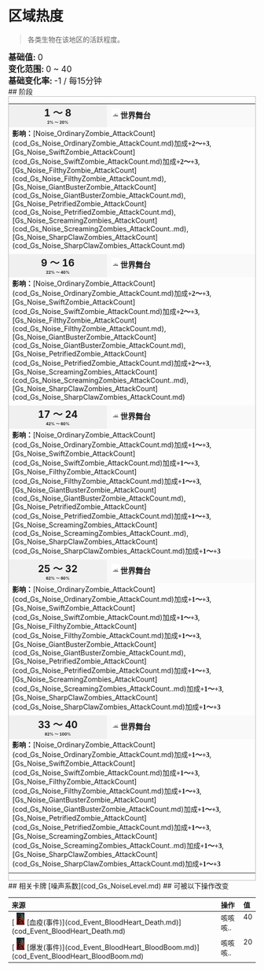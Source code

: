 # 区域热度  
> 各类生物在该地区的活跃程度。  
  
<div style="font-size:1.2em"><b>基础值: </b> 0 </div>  
<div style="font-size:1.2em"><b>变化范围: </b> 0 ~ 40 </div>  
<div style="font-size:1.2em"><b>基础变化率: </b> -1 / 每15分钟 </div>  
## 阶段  
<div  style="border:1px solid #BBB"><table><tr style="height:2em;"><td style="background-color:#F0F0F0;text-align:center;width:180px;font-size:1.4em;font-weight:bold;vertical-align:middle;"><div>1 ～ 8<div><div style="font-size:0.4em">2% ～ 20%</div></td><td colspan=2 style="font-size:1.1em;vertical-align:middle;background-color:#F9F9F9;"><div><b><div style="width:20px;display:inline-block;text-align:center"><img decoding="async" src="Sprite/cod/Gs_NoiseFactor_LevelOne.jpg" href="a.md" style="max-width:20px;max-height:20px;"></div>世界舞台</b></div><div style="font-size:0.8em;padding-top:4px;"></div></td></tr><tr><td colspan=2><b>影响：</b>[Noise_OrdinaryZombie_AttackCount](cod_Gs_Noise_OrdinaryZombie_AttackCount.md)加成<span style="font-family:ui-monospace"><b>+2～+3</b></span>, [Gs_Noise_SwiftZombie_AttackCount](cod_Gs_Noise_SwiftZombie_AttackCount.md)加成<span style="font-family:ui-monospace"><b>+2～+3</b></span>, [Gs_Noise_FilthyZombie_AttackCount](cod_Gs_Noise_FilthyZombie_AttackCount.md), [Gs_Noise_GiantBusterZombie_AttackCount](cod_Gs_Noise_GiantBusterZombie_AttackCount.md), [Gs_Noise_PetrifiedZombie_AttackCount](cod_Gs_Noise_PetrifiedZombie_AttackCount.md), [Gs_Noise_ScreamingZombies_AttackCount](cod_Gs_Noise_ScreamingZombies_AttackCount..md), [Gs_Noise_SharpClawZombies_AttackCount](cod_Gs_Noise_SharpClawZombies_AttackCount.md)</td></tr><tr><td colspan=2></td></tr><tr style="height:2em;"><td style="background-color:#F0F0F0;text-align:center;width:180px;font-size:1.4em;font-weight:bold;vertical-align:middle;"><div>9 ～ 16<div><div style="font-size:0.4em">22% ～ 40%</div></td><td colspan=2 style="font-size:1.1em;vertical-align:middle;background-color:#F9F9F9;"><div><b><div style="width:20px;display:inline-block;text-align:center"><img decoding="async" src="Sprite/cod/Gs_NoiseFactor_LevelOne.jpg" href="a.md" style="max-width:20px;max-height:20px;"></div>世界舞台</b></div><div style="font-size:0.8em;padding-top:4px;"></div></td></tr><tr><td colspan=2><b>影响：</b>[Noise_OrdinaryZombie_AttackCount](cod_Gs_Noise_OrdinaryZombie_AttackCount.md)加成<span style="font-family:ui-monospace"><b>+2～+3</b></span>, [Gs_Noise_SwiftZombie_AttackCount](cod_Gs_Noise_SwiftZombie_AttackCount.md)加成<span style="font-family:ui-monospace"><b>+2～+3</b></span>, [Gs_Noise_FilthyZombie_AttackCount](cod_Gs_Noise_FilthyZombie_AttackCount.md), [Gs_Noise_GiantBusterZombie_AttackCount](cod_Gs_Noise_GiantBusterZombie_AttackCount.md), [Gs_Noise_PetrifiedZombie_AttackCount](cod_Gs_Noise_PetrifiedZombie_AttackCount.md)加成<span style="font-family:ui-monospace"><b>+2～+3</b></span>, [Gs_Noise_ScreamingZombies_AttackCount](cod_Gs_Noise_ScreamingZombies_AttackCount..md), [Gs_Noise_SharpClawZombies_AttackCount](cod_Gs_Noise_SharpClawZombies_AttackCount.md)</td></tr><tr><td colspan=2></td></tr><tr style="height:2em;"><td style="background-color:#F0F0F0;text-align:center;width:180px;font-size:1.4em;font-weight:bold;vertical-align:middle;"><div>17 ～ 24<div><div style="font-size:0.4em">42% ～ 60%</div></td><td colspan=2 style="font-size:1.1em;vertical-align:middle;background-color:#F9F9F9;"><div><b><div style="width:20px;display:inline-block;text-align:center"><img decoding="async" src="Sprite/cod/Gs_NoiseFactor_LevelThree.jpg" href="a.md" style="max-width:20px;max-height:20px;"></div>世界舞台</b></div><div style="font-size:0.8em;padding-top:4px;"></div></td></tr><tr><td colspan=2><b>影响：</b>[Noise_OrdinaryZombie_AttackCount](cod_Gs_Noise_OrdinaryZombie_AttackCount.md)加成<span style="font-family:ui-monospace"><b>+1～+3</b></span>, [Gs_Noise_SwiftZombie_AttackCount](cod_Gs_Noise_SwiftZombie_AttackCount.md)加成<span style="font-family:ui-monospace"><b>+1～+3</b></span>, [Gs_Noise_FilthyZombie_AttackCount](cod_Gs_Noise_FilthyZombie_AttackCount.md)加成<span style="font-family:ui-monospace"><b>+1～+3</b></span>, [Gs_Noise_GiantBusterZombie_AttackCount](cod_Gs_Noise_GiantBusterZombie_AttackCount.md), [Gs_Noise_PetrifiedZombie_AttackCount](cod_Gs_Noise_PetrifiedZombie_AttackCount.md)加成<span style="font-family:ui-monospace"><b>+1～+3</b></span>, [Gs_Noise_ScreamingZombies_AttackCount](cod_Gs_Noise_ScreamingZombies_AttackCount..md), [Gs_Noise_SharpClawZombies_AttackCount](cod_Gs_Noise_SharpClawZombies_AttackCount.md)加成<span style="font-family:ui-monospace"><b>+1～+3</b></span></td></tr><tr><td colspan=2></td></tr><tr style="height:2em;"><td style="background-color:#F0F0F0;text-align:center;width:180px;font-size:1.4em;font-weight:bold;vertical-align:middle;"><div>25 ～ 32<div><div style="font-size:0.4em">62% ～ 80%</div></td><td colspan=2 style="font-size:1.1em;vertical-align:middle;background-color:#F9F9F9;"><div><b><div style="width:20px;display:inline-block;text-align:center"><img decoding="async" src="Sprite/cod/Gs_NoiseFactor_LevelThree.jpg" href="a.md" style="max-width:20px;max-height:20px;"></div>世界舞台</b></div><div style="font-size:0.8em;padding-top:4px;"></div></td></tr><tr><td colspan=2><b>影响：</b>[Noise_OrdinaryZombie_AttackCount](cod_Gs_Noise_OrdinaryZombie_AttackCount.md)加成<span style="font-family:ui-monospace"><b>+1～+3</b></span>, [Gs_Noise_SwiftZombie_AttackCount](cod_Gs_Noise_SwiftZombie_AttackCount.md)加成<span style="font-family:ui-monospace"><b>+1～+3</b></span>, [Gs_Noise_FilthyZombie_AttackCount](cod_Gs_Noise_FilthyZombie_AttackCount.md)加成<span style="font-family:ui-monospace"><b>+1～+3</b></span>, [Gs_Noise_GiantBusterZombie_AttackCount](cod_Gs_Noise_GiantBusterZombie_AttackCount.md), [Gs_Noise_PetrifiedZombie_AttackCount](cod_Gs_Noise_PetrifiedZombie_AttackCount.md)加成<span style="font-family:ui-monospace"><b>+1～+3</b></span>, [Gs_Noise_ScreamingZombies_AttackCount](cod_Gs_Noise_ScreamingZombies_AttackCount..md)加成<span style="font-family:ui-monospace"><b>+1～+3</b></span>, [Gs_Noise_SharpClawZombies_AttackCount](cod_Gs_Noise_SharpClawZombies_AttackCount.md)加成<span style="font-family:ui-monospace"><b>+1～+3</b></span></td></tr><tr><td colspan=2></td></tr><tr style="height:2em;"><td style="background-color:#F0F0F0;text-align:center;width:180px;font-size:1.4em;font-weight:bold;vertical-align:middle;"><div>33 ～ 40<div><div style="font-size:0.4em">82% ～ 100%</div></td><td colspan=2 style="font-size:1.1em;vertical-align:middle;background-color:#F9F9F9;"><div><b><div style="width:20px;display:inline-block;text-align:center"><img decoding="async" src="Sprite/cod/Gs_NoiseFactor_LevelThree.jpg" href="a.md" style="max-width:20px;max-height:20px;"></div>世界舞台</b></div><div style="font-size:0.8em;padding-top:4px;"></div></td></tr><tr><td colspan=2><b>影响：</b>[Noise_OrdinaryZombie_AttackCount](cod_Gs_Noise_OrdinaryZombie_AttackCount.md)加成<span style="font-family:ui-monospace"><b>+1～+3</b></span>, [Gs_Noise_SwiftZombie_AttackCount](cod_Gs_Noise_SwiftZombie_AttackCount.md)加成<span style="font-family:ui-monospace"><b>+1～+3</b></span>, [Gs_Noise_FilthyZombie_AttackCount](cod_Gs_Noise_FilthyZombie_AttackCount.md)加成<span style="font-family:ui-monospace"><b>+1～+3</b></span>, [Gs_Noise_GiantBusterZombie_AttackCount](cod_Gs_Noise_GiantBusterZombie_AttackCount.md)加成<span style="font-family:ui-monospace"><b>+1～+3</b></span>, [Gs_Noise_PetrifiedZombie_AttackCount](cod_Gs_Noise_PetrifiedZombie_AttackCount.md)加成<span style="font-family:ui-monospace"><b>+1～+3</b></span>, [Gs_Noise_ScreamingZombies_AttackCount](cod_Gs_Noise_ScreamingZombies_AttackCount..md)加成<span style="font-family:ui-monospace"><b>+1～+3</b></span>, [Gs_Noise_SharpClawZombies_AttackCount](cod_Gs_Noise_SharpClawZombies_AttackCount.md)加成<span style="font-family:ui-monospace"><b>+1～+3</b></span></td></tr><tr><td colspan=2></td></tr></table></div>  
## 相关卡牌  
[噪声系数](cod_Gs_NoiseLevel.md)  
## 可被以下操作改变  
<table class="table table-bordered" data-toggle="table"  ><thead style=""><tr ><th  style="text-align:left;vertical-align:top;"  >来源</th><th  style="text-align:left;vertical-align:top;"  >操作</th><th  style="text-align:left;vertical-align:top;"  data-sortable="true"  >值</th></tr></thead><tr ><td  style="text-align:left;vertical-align:top;"  >[<div style="width:25px;display:inline-block;text-align:center"><img decoding="async" src="Sprite/cod/Nc_BloodHeart.png" href="a.md" style="max-width:25px;max-height:25px;"></div>[血疫(事件)](cod_Event_BloodHeart_Death.md)](cod_Event_BloodHeart_Death.md)</td><td  style="text-align:left;vertical-align:top;"  >咳咳咳..</td><td  style="text-align:left;vertical-align:top;"  >40</td></tr><tr ><td  style="text-align:left;vertical-align:top;"  >[<div style="width:25px;display:inline-block;text-align:center"><img decoding="async" src="Sprite/cod/Nc_BloodHeart.png" href="a.md" style="max-width:25px;max-height:25px;"></div>[爆发(事件)](cod_Event_BloodHeart_BloodBoom.md)](cod_Event_BloodHeart_BloodBoom.md)</td><td  style="text-align:left;vertical-align:top;"  >咳咳咳..</td><td  style="text-align:left;vertical-align:top;"  >20</td></tr></tbody></table>  
  


<script>document.title="区域热度 - 卡牌生存百科 Card Survival Wiki";</script>